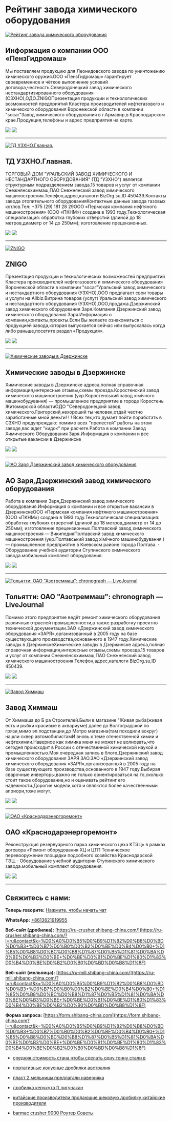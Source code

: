 # Рейтинг завода химического оборудования

<a href="https://swt.shibang-china.com/?l=ru&img&k=%D0%A0%D0%B5%D0%B9%D1%82%D0%B8%D0%BD%D0%B3+%D0%B7%D0%B0%D0%B2%D0%BE%D0%B4%D0%B0+%D1%85%D0%B8%D0%BC%D0%B8%D1%87%D0%B5%D1%81%D0%BA%D0%BE%D0%B3%D0%BE+%D0%BE%D0%B1%D0%BE%D1%80%D1%83%D0%B4%D0%BE%D0%B2%D0%B0%D0%BD%D0%B8%D1%8F" target="_blank">![Рейтинг завода химического оборудования](http://static.shibang-china.com/all-800x300/1346.jpg)</a>

## Информация о компании ООО &#171;ПензГидромаш&#187;
Мы поставляем продукцию для Леонидовского завода по уничтожению химического оружия.ООО &#171;ПензГидромаш&#187; гарантирует своевременное и чёткое выполнение условий договора,честность.Северодонецкий завод химического нестандартизированного оборудования (СЗХНО),ОДО.ZNIGOПрезентация продукции и технологических возможностей предприятий Кластера производителей нефтегазового и химического оборудования Воронежской области в компании &quot;socar&quot;Завод химического оборудования в г.Армавир,в Краснодарском крае.Продукция,телефоны и адрес предприятия на карте.


<a href="https://whatsapp.shibangsoft.com/WhatsApp.php" target="_blank" title="WhatsApp">![](http://static.shibang-china.com/icon/whatsapp.png)</a> <a href="https://swt.shibang-china.com/?l=ru&icon&k=%D0%A0%D0%B5%D0%B9%D1%82%D0%B8%D0%BD%D0%B3+%D0%B7%D0%B0%D0%B2%D0%BE%D0%B4%D0%B0+%D1%85%D0%B8%D0%BC%D0%B8%D1%87%D0%B5%D1%81%D0%BA%D0%BE%D0%B3%D0%BE+%D0%BE%D0%B1%D0%BE%D1%80%D1%83%D0%B4%D0%BE%D0%B2%D0%B0%D0%BD%D0%B8%D1%8F" target="_blank">![](http://static.shibang-china.com/icon/chat-ru.png)</a>

---

<a href="https://swt.shibang-china.com/?l=ru&img&k=%D0%A0%D0%B5%D0%B9%D1%82%D0%B8%D0%BD%D0%B3+%D0%B7%D0%B0%D0%B2%D0%BE%D0%B4%D0%B0+%D1%85%D0%B8%D0%BC%D0%B8%D1%87%D0%B5%D1%81%D0%BA%D0%BE%D0%B3%D0%BE+%D0%BE%D0%B1%D0%BE%D1%80%D1%83%D0%B4%D0%BE%D0%B2%D0%B0%D0%BD%D0%B8%D1%8F" target="_blank">![ТД УЗХНО.Главная.](http://static.shibang-china.com/all-800x300/364.jpg)</a>

## ТД УЗХНО.Главная.
ТОРГОВЫЙ ДОМ &quot;УРАЛЬСКИЙ ЗАВОД ХИМИЧЕСКОГО И НЕСТАНДАРТНОГО ОБОРУДОВАНИЯ&quot; (ТД &quot;УЗХНО&quot;) является структурным подразделением завода.15 товаров и услуг от компании Снежнянскхиммаш,ПАО Снежнянский завод химического машиностроения.Телефон,адрес,каталоги BizOrg.su,ID 450439.Контакты завода отопительного оборудованияКонтактные данные завода газовых котлов.Тел: +375 (29) 181 28 29ООО &#171;Пермская компания нефтяного машиностроения&#187; (ООО &#171;ПКНМ&#187;) создана в 1993 году.Технологическая специализация: обработка глубоких отверстий (длиной до 18 метров,диаметр от 14 до 250мм); изготовление прецензионных.


<a href="https://whatsapp.shibangsoft.com/WhatsApp.php" target="_blank" title="WhatsApp">![](http://static.shibang-china.com/icon/whatsapp.png)</a> <a href="https://swt.shibang-china.com/?l=ru&icon&k=%D0%A0%D0%B5%D0%B9%D1%82%D0%B8%D0%BD%D0%B3+%D0%B7%D0%B0%D0%B2%D0%BE%D0%B4%D0%B0+%D1%85%D0%B8%D0%BC%D0%B8%D1%87%D0%B5%D1%81%D0%BA%D0%BE%D0%B3%D0%BE+%D0%BE%D0%B1%D0%BE%D1%80%D1%83%D0%B4%D0%BE%D0%B2%D0%B0%D0%BD%D0%B8%D1%8F" target="_blank">![](http://static.shibang-china.com/icon/chat-ru.png)</a>

---

<a href="https://swt.shibang-china.com/?l=ru&img&k=%D0%A0%D0%B5%D0%B9%D1%82%D0%B8%D0%BD%D0%B3+%D0%B7%D0%B0%D0%B2%D0%BE%D0%B4%D0%B0+%D1%85%D0%B8%D0%BC%D0%B8%D1%87%D0%B5%D1%81%D0%BA%D0%BE%D0%B3%D0%BE+%D0%BE%D0%B1%D0%BE%D1%80%D1%83%D0%B4%D0%BE%D0%B2%D0%B0%D0%BD%D0%B8%D1%8F" target="_blank">![ZNIGO](http://static.shibang-china.com/all-800x300/1179.jpg)</a>

## ZNIGO
Презентация продукции и технологических возможностей предприятий Кластера производителей нефтегазового и химического оборудования Воронежской области в компании &quot;socar&quot;Уральский завод химического и нестандартного оборудования (УЗХНО),ООО предлагает свои товары и услуги на Allbiz.Витрина товаров (услуг) Уральский завод химического и нестандартного оборудования (УЗХНО),ООО,продажа.Дзержинский завод химического оборудования Заря.Компания Дзержинский завод химического оборудования Заря.Информация о компании,контакты,проекты.Если Вы желаете ознакомиться с продукцией завода,которая выпускается сейчас или выпускалась когда либо раньше,посетите раздел &#171;Продукция&#187;.


<a href="https://whatsapp.shibangsoft.com/WhatsApp.php" target="_blank" title="WhatsApp">![](http://static.shibang-china.com/icon/whatsapp.png)</a> <a href="https://swt.shibang-china.com/?l=ru&icon&k=%D0%A0%D0%B5%D0%B9%D1%82%D0%B8%D0%BD%D0%B3+%D0%B7%D0%B0%D0%B2%D0%BE%D0%B4%D0%B0+%D1%85%D0%B8%D0%BC%D0%B8%D1%87%D0%B5%D1%81%D0%BA%D0%BE%D0%B3%D0%BE+%D0%BE%D0%B1%D0%BE%D1%80%D1%83%D0%B4%D0%BE%D0%B2%D0%B0%D0%BD%D0%B8%D1%8F" target="_blank">![](http://static.shibang-china.com/icon/chat-ru.png)</a>

---

<a href="https://swt.shibang-china.com/?l=ru&img&k=%D0%A0%D0%B5%D0%B9%D1%82%D0%B8%D0%BD%D0%B3+%D0%B7%D0%B0%D0%B2%D0%BE%D0%B4%D0%B0+%D1%85%D0%B8%D0%BC%D0%B8%D1%87%D0%B5%D1%81%D0%BA%D0%BE%D0%B3%D0%BE+%D0%BE%D0%B1%D0%BE%D1%80%D1%83%D0%B4%D0%BE%D0%B2%D0%B0%D0%BD%D0%B8%D1%8F" target="_blank">![Химические заводы в Дзержинске](http://static.shibang-china.com/all-800x300/815.jpg)</a>

## Химические заводы в Дзержинске
Химические заводы в Дзержинске адреса,полная справочная информация,интересные отзывы,схемы проезда.Коростенский завод химического машиностроения (укр.Коростенський завод хімічного машинобудування) — промышленное предприятие в городе Коростень Житомирской областиОДО &quot;Северодонецкий завод химического.Григорский,нехороший ты человек,отдай честно заработанные мной деньги! ! ! Всех тех,кто думает пойти поработать в СЗХНО предупреждаю: помимо всех &quot;прелестей&quot; работы на этом заводе,вас ждет &quot;кидок&quot; при расчете.Работа в компании Завод Химического Оборудования Заря.Информация о компании и все открытые вакансии в Дзержинске


<a href="https://whatsapp.shibangsoft.com/WhatsApp.php" target="_blank" title="WhatsApp">![](http://static.shibang-china.com/icon/whatsapp.png)</a> <a href="https://swt.shibang-china.com/?l=ru&icon&k=%D0%A0%D0%B5%D0%B9%D1%82%D0%B8%D0%BD%D0%B3+%D0%B7%D0%B0%D0%B2%D0%BE%D0%B4%D0%B0+%D1%85%D0%B8%D0%BC%D0%B8%D1%87%D0%B5%D1%81%D0%BA%D0%BE%D0%B3%D0%BE+%D0%BE%D0%B1%D0%BE%D1%80%D1%83%D0%B4%D0%BE%D0%B2%D0%B0%D0%BD%D0%B8%D1%8F" target="_blank">![](http://static.shibang-china.com/icon/chat-ru.png)</a>

---

<a href="https://swt.shibang-china.com/?l=ru&img&k=%D0%A0%D0%B5%D0%B9%D1%82%D0%B8%D0%BD%D0%B3+%D0%B7%D0%B0%D0%B2%D0%BE%D0%B4%D0%B0+%D1%85%D0%B8%D0%BC%D0%B8%D1%87%D0%B5%D1%81%D0%BA%D0%BE%D0%B3%D0%BE+%D0%BE%D0%B1%D0%BE%D1%80%D1%83%D0%B4%D0%BE%D0%B2%D0%B0%D0%BD%D0%B8%D1%8F" target="_blank">![АО Заря,Дзержинский завод химического оборудования](http://static.shibang-china.com/all-800x300/1489.jpg)</a>

## АО Заря,Дзержинский завод химического оборудования
Работа в компании Заря,Дзержинский завод химического оборудования.Информация о компании и все открытые вакансии в ДзержинскеООО &#171;Пермская компания нефтяного машиностроения&#187; (ООО &#171;ПКНМ&#187;) создана в 1993 году.Технологическая специализация: обработка глубоких отверстий (длиной до 18 метров,диаметр от 14 до 250мм); изготовление прецензионных.Полтавский завод химического машиностроения — ВикипедияПолтавский завод химического машиностроения (укр.Полтавський завод хімiчного машинобудування ) — промышленное предприятие в Киевском районе города Полтава.&nbsp;&#0183;&#32;Оборудование учебной аудитории Ступинского химического завода.мобильный комплект оборудования.


<a href="https://whatsapp.shibangsoft.com/WhatsApp.php" target="_blank" title="WhatsApp">![](http://static.shibang-china.com/icon/whatsapp.png)</a> <a href="https://swt.shibang-china.com/?l=ru&icon&k=%D0%A0%D0%B5%D0%B9%D1%82%D0%B8%D0%BD%D0%B3+%D0%B7%D0%B0%D0%B2%D0%BE%D0%B4%D0%B0+%D1%85%D0%B8%D0%BC%D0%B8%D1%87%D0%B5%D1%81%D0%BA%D0%BE%D0%B3%D0%BE+%D0%BE%D0%B1%D0%BE%D1%80%D1%83%D0%B4%D0%BE%D0%B2%D0%B0%D0%BD%D0%B8%D1%8F" target="_blank">![](http://static.shibang-china.com/icon/chat-ru.png)</a>

---

<a href="https://swt.shibang-china.com/?l=ru&img&k=%D0%A0%D0%B5%D0%B9%D1%82%D0%B8%D0%BD%D0%B3+%D0%B7%D0%B0%D0%B2%D0%BE%D0%B4%D0%B0+%D1%85%D0%B8%D0%BC%D0%B8%D1%87%D0%B5%D1%81%D0%BA%D0%BE%D0%B3%D0%BE+%D0%BE%D0%B1%D0%BE%D1%80%D1%83%D0%B4%D0%BE%D0%B2%D0%B0%D0%BD%D0%B8%D1%8F" target="_blank">![Тольятти: ОАО &quot;Азотреммаш&quot;: chronograph — LiveJournal](http://static.shibang-china.com/all-800x300/19.jpg)</a>

## Тольятти: ОАО &quot;Азотреммаш&quot;: chronograph — LiveJournal
Помимо этого предприятие ведёт ремонт химического оборудования различных отраслей промышленности,а также разработку проектно технической документации.ЗАО &#171;Дзержинский завод химического оборудования &#171;ЗАРЯ&#187;,организованный в 2005 году на базе существующего производства,основанного в 1947 году.Химические заводы в ДзержинскеХимические заводы в Дзержинске адреса,полная справочная информация,интересные отзывы,схемы проезда.15 товаров и услуг от компании Снежнянскхиммаш,ПАО Снежнянский завод химического машиностроения.Телефон,адрес,каталоги BizOrg.su,ID 450439.


<a href="https://whatsapp.shibangsoft.com/WhatsApp.php" target="_blank" title="WhatsApp">![](http://static.shibang-china.com/icon/whatsapp.png)</a> <a href="https://swt.shibang-china.com/?l=ru&icon&k=%D0%A0%D0%B5%D0%B9%D1%82%D0%B8%D0%BD%D0%B3+%D0%B7%D0%B0%D0%B2%D0%BE%D0%B4%D0%B0+%D1%85%D0%B8%D0%BC%D0%B8%D1%87%D0%B5%D1%81%D0%BA%D0%BE%D0%B3%D0%BE+%D0%BE%D0%B1%D0%BE%D1%80%D1%83%D0%B4%D0%BE%D0%B2%D0%B0%D0%BD%D0%B8%D1%8F" target="_blank">![](http://static.shibang-china.com/icon/chat-ru.png)</a>

---

<a href="https://swt.shibang-china.com/?l=ru&img&k=%D0%A0%D0%B5%D0%B9%D1%82%D0%B8%D0%BD%D0%B3+%D0%B7%D0%B0%D0%B2%D0%BE%D0%B4%D0%B0+%D1%85%D0%B8%D0%BC%D0%B8%D1%87%D0%B5%D1%81%D0%BA%D0%BE%D0%B3%D0%BE+%D0%BE%D0%B1%D0%BE%D1%80%D1%83%D0%B4%D0%BE%D0%B2%D0%B0%D0%BD%D0%B8%D1%8F" target="_blank">![Завод Химмаш](http://static.shibang-china.com/all-800x300/863.jpg)</a>

## Завод Химмаш
От Химмаша до Б ра Строителей.Были в магазине &quot;Живая рыба(живая есть и рыбки красивые в аквариуме) далее до Волгоградской по грязи,мимо эл.подстанции,до Метро магазина(там походили вокруг) нашли сквер автомобилистамИ вновь к теме отечественной химии и нефтехимии.Наверное как химика меня не может не волновать,что сегодня происходит в России с отечественной химической наукой и промышленностью.Моя очередная запись в блоге.Дзержинский завод химического оборудования ЗАРЯ ЗАО.ЗАО &#171;Дзержинский завод химического оборудования &#171;ЗАРЯ&#187;,организованный в 2005 году на базе существующего производства,основанного в 1947 году.Выбирая сварочные инверторы,важно не только ориентироваться на то,сколько стоит такое оборудование,но и оценивать рейтинг его надежности.Дорогие модели,хотя и являются более качественными априори,тоже могут.


<a href="https://whatsapp.shibangsoft.com/WhatsApp.php" target="_blank" title="WhatsApp">![](http://static.shibang-china.com/icon/whatsapp.png)</a> <a href="https://swt.shibang-china.com/?l=ru&icon&k=%D0%A0%D0%B5%D0%B9%D1%82%D0%B8%D0%BD%D0%B3+%D0%B7%D0%B0%D0%B2%D0%BE%D0%B4%D0%B0+%D1%85%D0%B8%D0%BC%D0%B8%D1%87%D0%B5%D1%81%D0%BA%D0%BE%D0%B3%D0%BE+%D0%BE%D0%B1%D0%BE%D1%80%D1%83%D0%B4%D0%BE%D0%B2%D0%B0%D0%BD%D0%B8%D1%8F" target="_blank">![](http://static.shibang-china.com/icon/chat-ru.png)</a>

---

<a href="https://swt.shibang-china.com/?l=ru&img&k=%D0%A0%D0%B5%D0%B9%D1%82%D0%B8%D0%BD%D0%B3+%D0%B7%D0%B0%D0%B2%D0%BE%D0%B4%D0%B0+%D1%85%D0%B8%D0%BC%D0%B8%D1%87%D0%B5%D1%81%D0%BA%D0%BE%D0%B3%D0%BE+%D0%BE%D0%B1%D0%BE%D1%80%D1%83%D0%B4%D0%BE%D0%B2%D0%B0%D0%BD%D0%B8%D1%8F" target="_blank">![ОАО &#171;Краснодарэнергоремонт&#187;](http://static.shibang-china.com/all-800x300/208.jpg)</a>

## ОАО &#171;Краснодарэнергоремонт&#187;
Реконструкция резервуарного парка химического цеха КТЭЦ&#187; в рамках договора &#171;Ремонт оборудования ХЦ и ЦТП Техническое перевооружение площадки подсобного хозяйства Краснодарской ТЭЦ.&nbsp;&#0183;&#32;Оборудование учебной аудитории Ступинского химического завода.мобильный комплект оборудования.

<a href="https://whatsapp.shibangsoft.com/WhatsApp.php" target="_blank" title="WhatsApp">![](http://static.shibang-china.com/icon/whatsapp.png)</a> <a href="https://swt.shibang-china.com/?l=ru&icon&k=%D0%A0%D0%B5%D0%B9%D1%82%D0%B8%D0%BD%D0%B3+%D0%B7%D0%B0%D0%B2%D0%BE%D0%B4%D0%B0+%D1%85%D0%B8%D0%BC%D0%B8%D1%87%D0%B5%D1%81%D0%BA%D0%BE%D0%B3%D0%BE+%D0%BE%D0%B1%D0%BE%D1%80%D1%83%D0%B4%D0%BE%D0%B2%D0%B0%D0%BD%D0%B8%D1%8F" target="_blank">![](http://static.shibang-china.com/icon/chat-ru.png)</a>

---
## Свяжитесь с нами:

**Теперь говорите:** [Нажмите, чтобы начать чат](https://swt.shibang-china.com?l=ru&contact&k=%D0%A0%D0%B5%D0%B9%D1%82%D0%B8%D0%BD%D0%B3+%D0%B7%D0%B0%D0%B2%D0%BE%D0%B4%D0%B0+%D1%85%D0%B8%D0%BC%D0%B8%D1%87%D0%B5%D1%81%D0%BA%D0%BE%D0%B3%D0%BE+%D0%BE%D0%B1%D0%BE%D1%80%D1%83%D0%B4%D0%BE%D0%B2%D0%B0%D0%BD%D0%B8%D1%8F)

**WhatsApp:**  [+8613621919955](https://whatsapp.shibangsoft.com/WhatsApp.php)

**Веб-сайт (дробилка):** [https://ru-crusher.shibang-china.com/](https://ru-crusher.shibang-china.com/?l=ru&contact&k=%D0%A0%D0%B5%D0%B9%D1%82%D0%B8%D0%BD%D0%B3+%D0%B7%D0%B0%D0%B2%D0%BE%D0%B4%D0%B0+%D1%85%D0%B8%D0%BC%D0%B8%D1%87%D0%B5%D1%81%D0%BA%D0%BE%D0%B3%D0%BE+%D0%BE%D0%B1%D0%BE%D1%80%D1%83%D0%B4%D0%BE%D0%B2%D0%B0%D0%BD%D0%B8%D1%8F)

**Веб-сайт (мельница):** [https://ru-mill.shibang-china.com/](https://ru-mill.shibang-china.com/?l=ru&contact&k=%D0%A0%D0%B5%D0%B9%D1%82%D0%B8%D0%BD%D0%B3+%D0%B7%D0%B0%D0%B2%D0%BE%D0%B4%D0%B0+%D1%85%D0%B8%D0%BC%D0%B8%D1%87%D0%B5%D1%81%D0%BA%D0%BE%D0%B3%D0%BE+%D0%BE%D0%B1%D0%BE%D1%80%D1%83%D0%B4%D0%BE%D0%B2%D0%B0%D0%BD%D0%B8%D1%8F)

**Форма запроса:** [https://form.shibang-china.com](https://form.shibang-china.com?l=ru&contact&k=%D0%A0%D0%B5%D0%B9%D1%82%D0%B8%D0%BD%D0%B3+%D0%B7%D0%B0%D0%B2%D0%BE%D0%B4%D0%B0+%D1%85%D0%B8%D0%BC%D0%B8%D1%87%D0%B5%D1%81%D0%BA%D0%BE%D0%B3%D0%BE+%D0%BE%D0%B1%D0%BE%D1%80%D1%83%D0%B4%D0%BE%D0%B2%D0%B0%D0%BD%D0%B8%D1%8F)

* [средняя стоимость стана чтобы сделать одну тонну стали в](../135/%D1%81%D1%80%D0%B5%D0%B4%D0%BD%D1%8F%D1%8F%20%D1%81%D1%82%D0%BE%D0%B8%D0%BC%D0%BE%D1%81%D1%82%D1%8C%20%D1%81%D1%82%D0%B0%D0%BD%D0%B0%20%D1%87%D1%82%D0%BE%D0%B1%D1%8B%20%D1%81%D0%B4%D0%B5%D0%BB%D0%B0%D1%82%D1%8C%20%D0%BE%D0%B4%D0%BD%D1%83%20%D1%82%D0%BE%D0%BD%D0%BD%D1%83%20%D1%81%D1%82%D0%B0%D0%BB%D0%B8%20%D0%B2.md)

* [портативные конусные дробилки австралия](../133/%D0%BF%D0%BE%D1%80%D1%82%D0%B0%D1%82%D0%B8%D0%B2%D0%BD%D1%8B%D0%B5%20%D0%BA%D0%BE%D0%BD%D1%83%D1%81%D0%BD%D1%8B%D0%B5%20%D0%B4%D1%80%D0%BE%D0%B1%D0%B8%D0%BB%D0%BA%D0%B8%20%D0%B0%D0%B2%D1%81%D1%82%D1%80%D0%B0%D0%BB%D0%B8%D1%8F.md)

* [пласт 2 мельницы предлагали наверняка](../134/%D0%BF%D0%BB%D0%B0%D1%81%D1%82%202%20%D0%BC%D0%B5%D0%BB%D1%8C%D0%BD%D0%B8%D1%86%D1%8B%20%D0%BF%D1%80%D0%B5%D0%B4%D0%BB%D0%B0%D0%B3%D0%B0%D0%BB%D0%B8%20%D0%BD%D0%B0%D0%B2%D0%B5%D1%80%D0%BD%D1%8F%D0%BA%D0%B0.md)

* [дробилка керукута ft дигунакан](../134/%D0%B4%D1%80%D0%BE%D0%B1%D0%B8%D0%BB%D0%BA%D0%B0%20%D0%BA%D0%B5%D1%80%D1%83%D0%BA%D1%83%D1%82%D0%B0%20ft%20%D0%B4%D0%B8%D0%B3%D1%83%D0%BD%D0%B0%D0%BA%D0%B0%D0%BD.md)

* [китайские производители продающие щековую дробилку китайские производители](../131/%D0%BA%D0%B8%D1%82%D0%B0%D0%B9%D1%81%D0%BA%D0%B8%D0%B5%20%D0%BF%D1%80%D0%BE%D0%B8%D0%B7%D0%B2%D0%BE%D0%B4%D0%B8%D1%82%D0%B5%D0%BB%D0%B8%20%D0%BF%D1%80%D0%BE%D0%B4%D0%B0%D1%8E%D1%89%D0%B8%D0%B5%20%D1%89%D0%B5%D0%BA%D0%BE%D0%B2%D1%83%D1%8E%20%D0%B4%D1%80%D0%BE%D0%B1%D0%B8%D0%BB%D0%BA%D1%83%20%D0%BA%D0%B8%D1%82%D0%B0%D0%B9%D1%81%D0%BA%D0%B8%D0%B5%20%D0%BF%D1%80%D0%BE%D0%B8%D0%B7%D0%B2%D0%BE%D0%B4%D0%B8%D1%82%D0%B5%D0%BB%D0%B8.md)

* [barmac crusher 9000 Роутер Советы](../132/barmac%20crusher%209000%20%D0%A0%D0%BE%D1%83%D1%82%D0%B5%D1%80%20%D0%A1%D0%BE%D0%B2%D0%B5%D1%82%D1%8B.md)